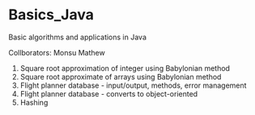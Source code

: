 Basics_Java
===========

Basic algorithms and applications in Java

Collborators: Monsu Mathew

1. Square root approximation of integer using Babylonian method
2. Square root approximate of arrays using Babylonian method
3. Flight planner database - input/output, methods, error management
4. Flight planner database - converts to object-oriented
5. Hashing

